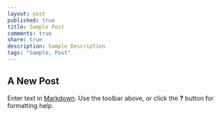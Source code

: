 ```yaml
---
layout: post
published: true
title: Sample Post
comments: true
share: true
description: Sample Description
tags: "Sample, Post"
---
```


## A New Post

Enter text in [Markdown](http://daringfireball.net/projects/markdown/). Use the toolbar above, or click the **?** button for formatting help.